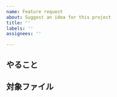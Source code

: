 ```yaml
---
name: Feature request
about: Suggest an idea for this project
title: ''
labels: ''
assignees: ''

---
```


## やること

## 対象ファイル
